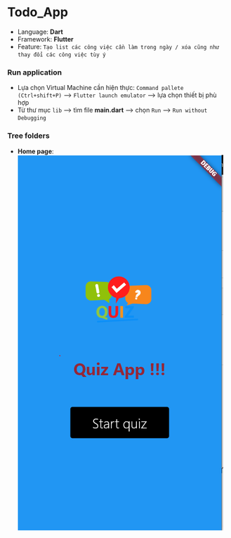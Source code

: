 # Todo_App
- Language: **Dart**
- Framework: **Flutter**
- Feature: `Tạo list các công việc cần làm trong ngày / xóa cũng như thay đổi các công việc tùy ý`
### Run application

 - Lựa chọn Virtual Machine cần hiện thực: `Command pallete (Ctrl+shift+P)` --> `Flutter launch emulator` --> lựa chọn thiết bị phù hợp
 - Từ thư mục `lib` --> tìm file **main.dart** --> chọn `Run` --> `Run without Debugging`

### Tree folders
- **Home page**: <img src = "./assets/images/homepage.PNG">
    
